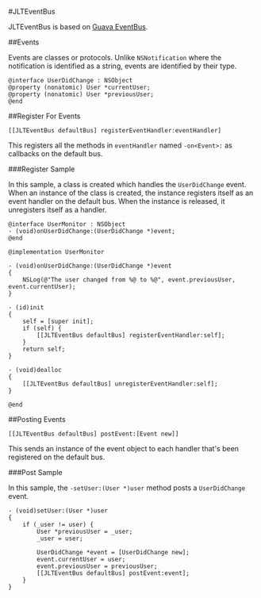 #JLTEventBus

JLTEventBus is based on [Guava EventBus](https://code.google.com/p/guava-libraries/source/browse/#git%2Fguava%2Fsrc%2Fcom%2Fgoogle%2Fcommon%2Feventbus).

##Events

Events are classes or protocols. Unlike `NSNotification` where the notification is identified as a string, events are identified by their type.

    @interface UserDidChange : NSObject
    @property (nonatomic) User *currentUser;
    @property (nonatomic) User *previousUser;
    @end

##Register For Events

    [[JLTEventBus defaultBus] registerEventHandler:eventHandler]

This registers all the methods in `eventHandler` named `-on<Event>:` as callbacks on the default bus.

###Register Sample

In this sample, a class is created which handles the `UserDidChange` event. When an instance of the class is created, the instance registers itself as an event handler on the default bus. When the instance is released, it unregisters itself as a handler.

    @interface UserMonitor : NSObject
    - (void)onUserDidChange:(UserDidChange *)event;
    @end

    @implementation UserMonitor

    - (void)onUserDidChange:(UserDidChange *)event
    {
        NSLog(@"The user changed from %@ to %@", event.previousUser, event.currentUser);
    }

    - (id)init
    {
        self = [super init];
        if (self) {
            [[JLTEventBus defaultBus] registerEventHandler:self];
        }
        return self;
    }

    - (void)dealloc
    {
        [[JLTEventBus defaultBus] unregisterEventHandler:self];
    }

    @end

##Posting Events

    [[JLTEventBus defaultBus] postEvent:[Event new]]

This sends an instance of the event object to each handler that's been registered on the default bus.

###Post Sample

In this sample, the `-setUser:(User *)user` method posts a `UserDidChange` event.

    - (void)setUser:(User *)user
    {
        if (_user != user) {
            User *previousUser = _user;
            _user = user;

            UserDidChange *event = [UserDidChange new];
            event.currentUser = user;
            event.previousUser = previousUser;
            [[JLTEventBus defaultBus] postEvent:event];
        }
    }
